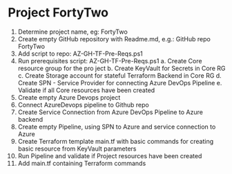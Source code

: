 # Project FortyTwo

01. Determine project name, eg: FortyTwo
02. Create empty GitHub repository with Readme.md, e.g.: GitHub repo FortyTwo
03. Add script to repo: AZ-GH-TF-Pre-Reqs.ps1
04. Run prerequisites script: AZ-GH-TF-Pre-Reqs.ps1
	a. Create Core resource group for the pro ject
	b. Create KeyVault for Secrets in Core RG
	c. Create Storage account for stateful Terraform Backend in Core RG
	d. Create SPN - Service Provider for connecting Azure DevOps Pipeline
	e. Validate if all Core resources have been created
05. Create empty Azure Devops project
06. Connect AzureDevops pipeline to Github repo
07. Create Service Connection from Azure DevOps Pipeline to Azure backend
08. Create empty Pipeline, using SPN to Azure and service connection to Azure
09. Create Terraform template main.tf with basic commands for creating basic resource from KeyVault parameters
10. Run Pipeline and validate if Project resources have been created
11. Add main.tf containing Terraform commands
